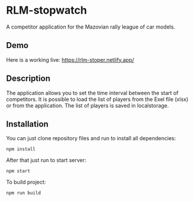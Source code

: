 ﻿# RLM-stopwatch
A competitor application for the Mazovian rally league of car models.

## Demo
Here is a working live: https://rlm-stoper.netlify.app/

## Description
The application allows you to set the time interval between the start of competitors. 
It is possible to load the list of players from the Exel file (xlsx) or from the application. 
The list of players is saved in localstorage.

## Installation
You can just clone repository files and run to install all dependencies:

`npm install`

After that just run to start server:

`npm start`

To build project:

`npm run build`

